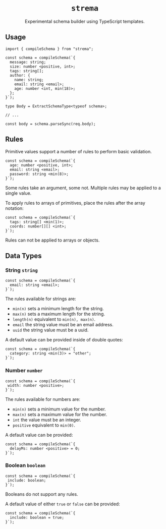 <h1 align="center">
  <code>strema</code>
</h1>

<p align="center">
  Experimental schema builder using TypeScript templates.
</p>

## Usage

```tsx
import { compileSchema } from "strema";

const schema = compileSchema(`{
  message: string;
  size: number <positive, int>;
  tags: string[];
  author: {
    name: string;
    email: string <email>;
    age: number <int, min(18)>;
  };
}`);

type Body = ExtractSchemaType<typeof schema>;

// ...

const body = schema.parseSync(req.body);
```


## Rules

Primitive values support a number of rules to perform basic validation.

```tsx
const schema = compileSchema(`{
  age: number <positive, int>;
  email: string <email>;
  password: string <min(8)>;
}`);
```

Some rules take an argument, some not. Multiple rules may be applied to a single value.

To apply rules to arrays of primitives, place the rules after the array notation:

```tsx
const schema = compileSchema(`{
  tags: string[] <min(1)>;
  coords: number[][] <int>;
}`);
```

Rules can not be applied to arrays or objects.


## Data Types

### String `string`

```tsx
const schema = compileSchema(`{
  email: string <email>;
}`);
```

The rules available for strings are:

 - `min(n)` sets a minimum length for the string.
 - `max(n)` sets a maximum length for the string.
 - `length(n)` equivalent to `min(n), max(n)`.
 - `email` the string value must be an email address.
 - `uuid` the string value must be a uuid.

 A default value can be provided inside of double quotes:

```tsx
const schema = compileSchema(`{
  category: string <min(3)> = "other";
}`);
```


### Number `number`

 ```tsx
const schema = compileSchema(`{
  width: number <positive>;
}`);
```

The rules available for numbers are:

 - `min(n)` sets a minimum value for the number.
 - `max(n)` sets a maximum value for the number.
 - `int` the value must be an integer.
 - `positive` equivalent to `min(0)`.

A default value can be provided:

```tsx
const schema = compileSchema(`{
  delayMs: number <positive> = 0;
}`);
```


### Boolean `boolean`

 ```tsx
const schema = compileSchema(`{
  include: boolean;
}`);
```

Booleans do not support any rules.

A default value of either `true` or `false` can be provided:

```tsx
const schema = compileSchema(`{
  include: boolean = true;
}`);
```

